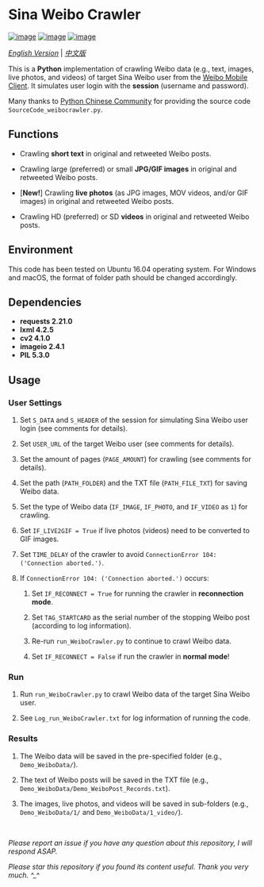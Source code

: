 # Sina Weibo Crawler

[![image](https://img.shields.io/badge/license-MIT-green.svg)](https://github.com/HeZhang1994/weibo-crawler/blob/master/LICENSE)
[![image](https://img.shields.io/badge/python-3.7-blue.svg)]()
[![image](https://img.shields.io/badge/status-stable-brightgreen.svg)]()

[*English Version*](https://github.com/HeZhang1994/weibo-crawler/blob/master/README.md) | [*中文版*](https://github.com/HeZhang1994/weibo-crawler/blob/master/README-cn.md)

This is a **Python** implementation of crawling Weibo data (e.g., text, images, live photos, and videos) of target Sina Weibo user from the [Weibo Mobile Client](https://m.weibo.cn). It simulates user login with the **session** (username and password).

Many thanks to [Python Chinese Community](https://blog.csdn.net/BF02jgtRS00XKtCx/article/details/79547627) for providing the source code `SourceCode_weibocrawler.py`.

## Functions

- Crawling **short text** in original and retweeted Weibo posts.

- Crawling large (preferred) or small **JPG/GIF images** in original and retweeted Weibo posts.

- [**New!**] Crawling **live photos** (as JPG images, MOV videos, and/or GIF images) in original and retweeted Weibo posts.

- Crawling HD (preferred) or SD **videos** in original and retweeted Weibo posts.

## Environment

This code has been tested on Ubuntu 16.04 operating system. For Windows and macOS, the format of folder path should be changed accordingly.

## Dependencies

* __requests 2.21.0__
* __lxml 4.2.5__
* __cv2 4.1.0__
* __imageio 2.4.1__
* __PIL 5.3.0__

## Usage

### User Settings

1. Set `S_DATA` and `S_HEADER` of the session for simulating Sina Weibo user login (see comments for details).

2. Set `USER_URL` of the target Weibo user (see comments for details).

3. Set the amount of pages (`PAGE_AMOUNT`) for crawling (see comments for details).

4. Set the path (`PATH_FOLDER`) and the TXT file (`PATH_FILE_TXT`) for saving Weibo data.

5. Set the type of Weibo data (`IF_IMAGE`, `IF_PHOTO`, and `IF_VIDEO` as `1`) for crawling.

6. Set `IF_LIVE2GIF = True` if live photos (videos) need to be converted to GIF images.

7. Set `TIME_DELAY` of the crawler to avoid `ConnectionError 104: ('Connection aborted.')`.

8. If `ConnectionError 104: ('Connection aborted.')` occurs:

   1. Set `IF_RECONNECT = True` for running the crawler in **reconnection mode**.

   2. Set `TAG_STARTCARD` as the serial number of the stopping Weibo post (according to log information).

   3. Re-run `run_WeiboCrawler.py` to continue to crawl Weibo data.

   4. Set `IF_RECONNECT = False` if run the crawler in **normal mode**!

### Run

1. Run `run_WeiboCrawler.py` to crawl Weibo data of the target Sina Weibo user.

2. See `Log_run_WeiboCrawler.txt` for log information of running the code.

### Results

1. The Weibo data will be saved in the pre-specified folder (e.g., `Demo_WeiboData/`).

2. The text of Weibo posts will be saved in the TXT file (e.g., `Demo_WeiboData/Demo_WeiboPost_Records.txt`).

3. The images, live photos, and videos will be saved in sub-folders (e.g., `Demo_WeiboData/1/` and `Demo_WeiboData/1_video/`).

<br>

<i>Please report an issue if you have any question about this repository, I will respond ASAP.</i>

<i>Please star this repository if you found its content useful. Thank you very much. ^_^</i>
